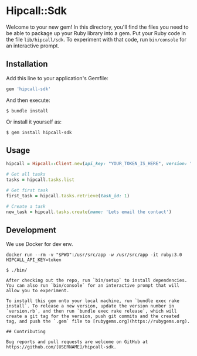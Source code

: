# Hipcall::Sdk

Welcome to your new gem! In this directory, you'll find the files you need to be able to package up your Ruby library into a gem. Put your Ruby code in the file `lib/hipcall/sdk`. To experiment with that code, run `bin/console` for an interactive prompt.

## Installation

Add this line to your application's Gemfile:

```ruby
gem 'hipcall-sdk'
```

And then execute:

    $ bundle install

Or install it yourself as:

    $ gem install hipcall-sdk

## Usage

```ruby
hipcall = Hipcall::Client.new(api_key: "YOUR_TOKEN_IS_HERE", version: "v20211124", region: "https://app.hipcall.com.tr/api/")

# Get all tasks
tasks = hipcall.tasks.list

# Get first task
first_task = hipcall.tasks.retrieve(task_id: 1)

# Create a task
new_task = hipcall.tasks.create(name: 'Lets email the contact')
```

## Development

We use Docker for dev env. 

```
docker run --rm -v "$PWD":/usr/src/app -w /usr/src/app -it ruby:3.0 HIPCALL_API_KEY=token
```

```
$ ./bin/

After checking out the repo, run `bin/setup` to install dependencies. You can also run `bin/console` for an interactive prompt that will allow you to experiment.

To install this gem onto your local machine, run `bundle exec rake install`. To release a new version, update the version number in `version.rb`, and then run `bundle exec rake release`, which will create a git tag for the version, push git commits and the created tag, and push the `.gem` file to [rubygems.org](https://rubygems.org).

## Contributing

Bug reports and pull requests are welcome on GitHub at https://github.com/[USERNAME]/hipcall-sdk.
